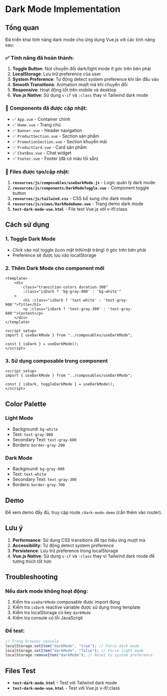 # Dark Mode Implementation

## Tổng quan

Đã triển khai tính năng dark mode cho ứng dụng Vue.js với các tính năng sau:

### ✅ Tính năng đã hoàn thành:

1. **Toggle Button**: Nút chuyển đổi dark/light mode ở góc trên bên phải
2. **LocalStorage**: Lưu trữ preference của user
3. **System Preference**: Tự động detect system preference khi lần đầu vào
4. **Smooth Transitions**: Animation mượt mà khi chuyển đổi
5. **Responsive**: Hoạt động tốt trên mobile và desktop
6. **Vue.js Native**: Sử dụng `v-if` và `:class` thay vì Tailwind dark mode

### 🎨 Components đã được cập nhật:

-   ✅ `App.vue` - Container chính
-   ✅ `Home.vue` - Trang chủ
-   ✅ `Banner.vue` - Header navigation
-   ✅ `ProductSection.vue` - Section sản phẩm
-   ✅ `PromotionSection.vue` - Section khuyến mãi
-   ✅ `ProductCard.vue` - Card sản phẩm
-   ✅ `ChatBox.vue` - Chat widget
-   ✅ `Footer.vue` - Footer (đã có màu tối sẵn)

### 🔧 Files được tạo/cập nhật:

1. **`resources/js/composables/useDarkMode.js`** - Logic quản lý dark mode
2. **`resources/js/components/DarkModeToggle.vue`** - Component toggle button
3. **`resources/js/tailwind.css`** - CSS bổ sung cho dark mode
4. **`resources/js/views/DarkModeDemo.vue`** - Trang demo dark mode
5. **`test-dark-mode-vue.html`** - File test Vue.js với v-if/:class

## Cách sử dụng

### 1. Toggle Dark Mode

-   Click vào nút toggle (icon mặt trời/mặt trăng) ở góc trên bên phải
-   Preference sẽ được lưu vào localStorage

### 2. Thêm Dark Mode cho component mới

```vue
<template>
    <div
        class="transition-colors duration-300"
        :class="isDark ? 'bg-gray-900' : 'bg-white'"
    >
        <h1 :class="isDark ? 'text-white' : 'text-gray-900'">Title</h1>
        <p :class="isDark ? 'text-gray-300' : 'text-gray-600'">Content</p>
    </div>
</template>

<script setup>
import { useDarkMode } from "../composables/useDarkMode";

const { isDark } = useDarkMode();
</script>
```

### 3. Sử dụng composable trong component

```vue
<script setup>
import { useDarkMode } from "../composables/useDarkMode";

const { isDark, toggleDarkMode } = useDarkMode();
</script>
```

## Color Palette

### Light Mode

-   Background: `bg-white`
-   Text: `text-gray-900`
-   Secondary Text: `text-gray-600`
-   Borders: `border-gray-200`

### Dark Mode

-   Background: `bg-gray-900`
-   Text: `text-white`
-   Secondary Text: `text-gray-300`
-   Borders: `border-gray-700`

## Demo

Để xem demo đầy đủ, truy cập route `/dark-mode-demo` (cần thêm vào router).

## Lưu ý

1. **Performance**: Sử dụng CSS transitions để tạo hiệu ứng mượt mà
2. **Accessibility**: Tự động detect system preference
3. **Persistence**: Lưu trữ preference trong localStorage
4. **Vue.js Native**: Sử dụng `v-if` và `:class` thay vì Tailwind dark mode để tương thích tốt hơn

## Troubleshooting

### Nếu dark mode không hoạt động:

1. Kiểm tra `useDarkMode` composable được import đúng
2. Kiểm tra `isDark` reactive variable được sử dụng trong template
3. Kiểm tra localStorage có key `darkMode`
4. Kiểm tra console có lỗi JavaScript

### Để test:

```javascript
// Trong browser console
localStorage.setItem("darkMode", "true"); // Force dark mode
localStorage.setItem("darkMode", "false"); // Force light mode
localStorage.removeItem("darkMode"); // Reset to system preference
```

## Files Test

-   **`test-dark-mode.html`** - Test với Tailwind dark mode
-   **`test-dark-mode-vue.html`** - Test với Vue.js v-if/:class
